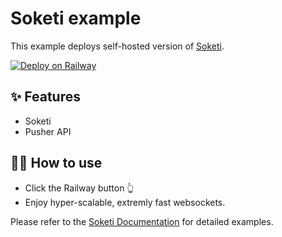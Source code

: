 # Soketi example

This example deploys self-hosted version of [Soketi](https://soketi.app). 

[![Deploy on Railway](https://railway.app/button.svg)](https://railway.app/new/template/J2L5Qh?referralCode=q447jp)

## ✨ Features

- Soketi
- Pusher API

## 💁‍♀️ How to use

- Click the Railway button 👆
- Enjoy hyper-scalable, extremly fast websockets.

Please refer to the [Soketi Documentation](https://soketi.app) for detailed examples.

